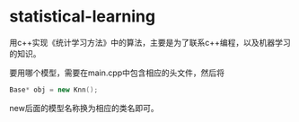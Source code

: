# statistical-learning
用c++实现《统计学习方法》中的算法，主要是为了联系c++编程，以及机器学习的知识。

要用哪个模型，需要在main.cpp中包含相应的头文件，然后将

```c++ 
Base* obj = new Knn();
```

new后面的模型名称换为相应的类名即可。
